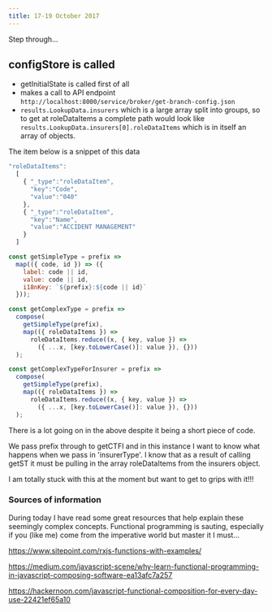 ```yaml
---
title: 17-19 October 2017
---
```


Step through...

## configStore is called

* getInitialState is called first of all
* makes a call to API endpoint ```http://localhost:8000/service/broker/get-branch-config.json```
* ```results.LookupData.insurers``` which is a large array split into groups, so to get at roleDataItems a complete path would look like ```results.LookupData.insurers[0].roleDataItems``` which is in itself an array of objects.

The item below is a snippet of this data

```js
"roleDataItems":
  [
    { "_type":"roleDataItem",
      "key":"Code",
      "value":"040"
    },
    { "_type":"roleDataItem",
      "key":"Name",
      "value":"ACCIDENT MANAGEMENT"
    }
  ]
```


``` js
const getSimpleType = prefix =>
  map(({ code, id }) => ({
    label: code || id,
    value: code || id,
    i18nKey: `${prefix}:${code || id}`
  }));

const getComplexType = prefix =>
  compose(
    getSimpleType(prefix),
    map(({ roleDataItems }) =>
      roleDataItems.reduce((x, { key, value }) =>
        ({ ...x, [key.toLowerCase()]: value }), {}))
  );

const getComplexTypeForInsurer = prefix =>
  compose(
    getSimpleType(prefix),
    map(({ roleDataItems }) =>
      roleDataItems.reduce((x, { key, value }) =>
        ({ ...x, [key.toLowerCase()]: value }), {}))
  );
  ```
There is a lot going on in the above despite it being a short piece of code. 

We pass prefix through to getCTFI and in this instance I want to know what happens when we pass in 'insurerType'. I know that as a result of calling getST it must be pulling in the array roleDataItems from the insurers object.

I am totally stuck with this at the moment but want to get to grips with it!!!


### Sources of information

During today I have read some great resources that help explain these seemingly complex concepts. Functional programming is sauting, especially if you (like me) come from the imperative world but master it I must...

https://www.sitepoint.com/rxjs-functions-with-examples/

https://medium.com/javascript-scene/why-learn-functional-programming-in-javascript-composing-software-ea13afc7a257

https://hackernoon.com/javascript-functional-composition-for-every-day-use-22421ef65a10
